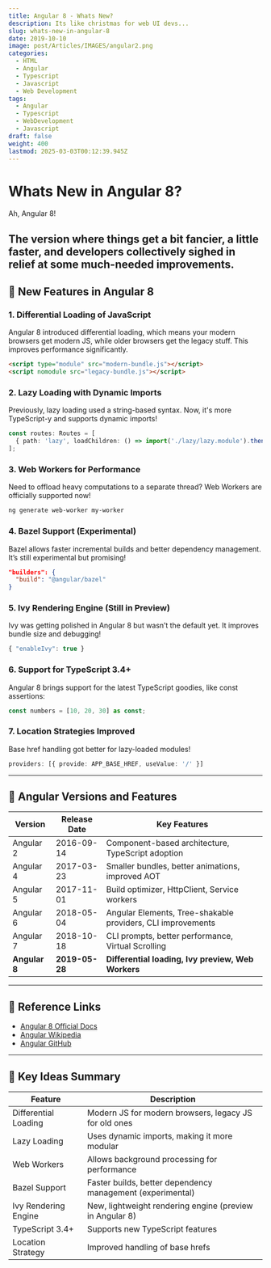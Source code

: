 ```yaml
---
title: Angular 8 - Whats New?
description: Its like christmas for web UI devs...
slug: whats-new-in-angular-8
date: 2019-10-10
image: post/Articles/IMAGES/angular2.png
categories:
  - HTML
  - Angular
  - Typescript
  - Javascript
  - Web Development
tags:
  - Angular
  - Typescript
  - WebDevelopment
  - Javascript
draft: false
weight: 400
lastmod: 2025-03-03T00:12:39.945Z
---
```

# Whats New in Angular 8?

Ah, Angular 8!

## The version where things get a bit fancier, a little faster, and developers collectively sighed in relief at some much-needed improvements.

## 🚀 New Features in Angular 8

### 1. Differential Loading of JavaScript

Angular 8 introduced differential loading, which means your modern browsers get modern JS, while older browsers get the legacy stuff. This improves performance significantly.

```html
<script type="module" src="modern-bundle.js"></script>
<script nomodule src="legacy-bundle.js"></script>
```

### 2. Lazy Loading with Dynamic Imports

Previously, lazy loading used a string-based syntax. Now, it's more TypeScript-y and supports dynamic imports!

```typescript
const routes: Routes = [
  { path: 'lazy', loadChildren: () => import('./lazy/lazy.module').then(m => m.LazyModule) }
];
```

### 3. Web Workers for Performance

Need to offload heavy computations to a separate thread? Web Workers are officially supported now!

```bash
ng generate web-worker my-worker
```

### 4. Bazel Support (Experimental)

Bazel allows faster incremental builds and better dependency management. It’s still experimental but promising!

```json
"builders": {
  "build": "@angular/bazel"
}
```

### 5. Ivy Rendering Engine (Still in Preview)

Ivy was getting polished in Angular 8 but wasn’t the default yet. It improves bundle size and debugging!

```typescript
{ "enableIvy": true }
```

### 6. Support for TypeScript 3.4+

Angular 8 brings support for the latest TypeScript goodies, like const assertions:

```typescript
const numbers = [10, 20, 30] as const;
```

### 7. Location Strategies Improved

Base href handling got better for lazy-loaded modules!

```typescript
providers: [{ provide: APP_BASE_HREF, useValue: '/' }]
```

***

## 📜 Angular Versions and Features

| Version       | Release Date   | Key Features                                                |
| ------------- | -------------- | ----------------------------------------------------------- |
| Angular 2     | 2016-09-14     | Component-based architecture, TypeScript adoption           |
| Angular 4     | 2017-03-23     | Smaller bundles, better animations, improved AOT            |
| Angular 5     | 2017-11-01     | Build optimizer, HttpClient, Service workers                |
| Angular 6     | 2018-05-04     | Angular Elements, Tree-shakable providers, CLI improvements |
| Angular 7     | 2018-10-18     | CLI prompts, better performance, Virtual Scrolling          |
| **Angular 8** | **2019-05-28** | **Differential loading, Ivy preview, Web Workers**          |

<!-- 
| Angular 9  | 2020-02-06  | Ivy by default, smaller bundles, improved testing |
| Angular 10 | 2020-06-24  | Stricter settings, TypeScript 3.9+, better warnings |
| Angular 11 | 2020-11-11  | Faster builds, HMR support, stricter types |
| Angular 12 | 2021-05-12  | View Engine removed, Ivy improvements, Webpack 5 |
| Angular 13 | 2021-11-03  | No more IE11, Angular Test improvements, faster builds |
| Angular 14 | 2022-06-02  | Typed forms, Standalone components, more CLI power |
| Angular 15 | 2022-11-16  | Directive Composition API, better performance |
| Angular 16 | 2023-05-03  | Reactivity model updates, Signal API |
-->

***

## 🔗 Reference Links

* [Angular 8 Official Docs](https://angular.io/)
* [Angular Wikipedia](https://en.wikipedia.org/wiki/Angular_\(web_framework\))
* [Angular GitHub](https://github.com/angular/angular)

***

## 📝 Key Ideas Summary

| Feature              | Description                                                |
| -------------------- | ---------------------------------------------------------- |
| Differential Loading | Modern JS for modern browsers, legacy JS for old ones      |
| Lazy Loading         | Uses dynamic imports, making it more modular               |
| Web Workers          | Allows background processing for performance               |
| Bazel Support        | Faster builds, better dependency management (experimental) |
| Ivy Rendering Engine | New, lightweight rendering engine (preview in Angular 8)   |
| TypeScript 3.4+      | Supports new TypeScript features                           |
| Location Strategy    | Improved handling of base hrefs                            |
